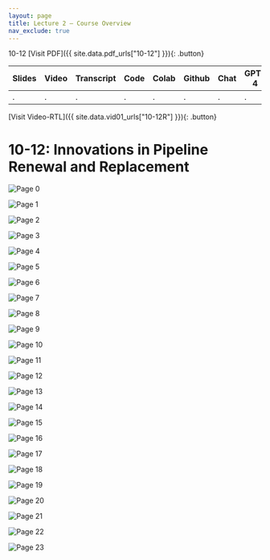 ```yaml
---
layout: page
title: Lecture 2 – Course Overview
nav_exclude: true
---
```

10-12
[Visit PDF]({{ site.data.pdf_urls["10-12"] }}){: .button}

| Slides | Video | Transcript | Code | Colab | Github | Chat | GPT-4 | LLaMA | Galactica |
| ------ | ----- | ---------- | ---- | ----- | ------ | ---- | ----- | ----- | --------- |
| .      | .     | .          | .    | .     | .      | .    | .     | .     | .          |
[Visit Video-RTL]({{ site.data.vid01_urls["10-12R"] }}){: .button}

# 10-12: Innovations in Pipeline Renewal and Replacement

![Page 0]( /CivEng112/assets/slides/10-12/10-12_Lecture.pdf-page0.png )

![Page 1]( /CivEng112/assets/slides/10-12/10-12_Lecture.pdf-page1.png )

![Page 2]( /CivEng112/assets/slides/10-12/10-12_Lecture.pdf-page2.png )

![Page 3]( /CivEng112/assets/slides/10-12/10-12_Lecture.pdf-page3.png )

![Page 4]( /CivEng112/assets/slides/10-12/10-12_Lecture.pdf-page4.png )

![Page 5]( /CivEng112/assets/slides/10-12/10-12_Lecture.pdf-page5.png )

![Page 6]( /CivEng112/assets/slides/10-12/10-12_Lecture.pdf-page6.png )

![Page 7]( /CivEng112/assets/slides/10-12/10-12_Lecture.pdf-page7.png )

![Page 8]( /CivEng112/assets/slides/10-12/10-12_Lecture.pdf-page8.png )

![Page 9]( /CivEng112/assets/slides/10-12/10-12_Lecture.pdf-page9.png )

![Page 10]( /CivEng112/assets/slides/10-12/10-12_Lecture.pdf-page10.png )

![Page 11]( /CivEng112/assets/slides/10-12/10-12_Lecture.pdf-page11.png )

![Page 12]( /CivEng112/assets/slides/10-12/10-12_Lecture.pdf-page12.png )

![Page 13]( /CivEng112/assets/slides/10-12/10-12_Lecture.pdf-page13.png )

![Page 14]( /CivEng112/assets/slides/10-12/10-12_Lecture.pdf-page14.png )

![Page 15]( /CivEng112/assets/slides/10-12/10-12_Lecture.pdf-page15.png )

![Page 16]( /CivEng112/assets/slides/10-12/10-12_Lecture.pdf-page16.png )

![Page 17]( /CivEng112/assets/slides/10-12/10-12_Lecture.pdf-page17.png )

![Page 18]( /CivEng112/assets/slides/10-12/10-12_Lecture.pdf-page18.png )

![Page 19]( /CivEng112/assets/slides/10-12/10-12_Lecture.pdf-page19.png )

![Page 20]( /CivEng112/assets/slides/10-12/10-12_Lecture.pdf-page20.png )

![Page 21]( /CivEng112/assets/slides/10-12/10-12_Lecture.pdf-page21.png )

![Page 22]( /CivEng112/assets/slides/10-12/10-12_Lecture.pdf-page22.png )

![Page 23]( /CivEng112/assets/slides/10-12/10-12_Lecture.pdf-page23.png )

